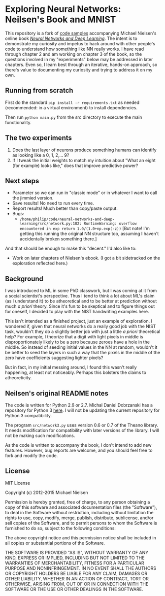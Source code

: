 # Exploring Neural Networks: Neilsen's Book and MNIST 

This repository is a fork of [code samples](https://github.com/mnielsen/neural-networks-and-deep-learning)
accompanying Michael Nielsen's online book [*Neural Networks
and Deep Learning*](http://neuralnetworksanddeeplearning.com).
The intent is to demonstrate my curiosity and impetus to hack around 
with other people's code to understand how something like NN really works.
I have read through chapter 2 and am working on chapter 3 of the book, so the questions involved 
in my "experiments" below may be addressed in later chapters.
Even so, I learn best through an iterative, hands-on approach, so there's value to documenting my
curiosity and trying to address it on my own.

## Running from scratch 

First do the standard `pip install -r requirements.txt` as needed (recommended: in a virtual 
environment) to install dependencies.

Then run ```python main.py``` from the src directory to execute the main functionality.

## The two experiments
1. Does the last layer of neurons produce something humans can identify as looking like a 0, 1, 
2,... 9?
2. If I tweak the initial weights to match my intuition about "What an eight (for example) 
looks like," does that improve predictive power?

## Next steps 
- Parameter so we can run in "classic mode" or in whatever I want to call the 
jimmied version.
- Save results! No need to run every time.
- Report results! Much better than copy/paste output.
- Bugs:
  - `/home/philip/code/neural-networks-and-deep-learning/src/network.py:182: RuntimeWarning: overflow encountered in exp
  return 1.0/(1.0+np.exp(-z))` \[But note! I'm getting this running the original NN structure too, assuming I haven't accidentally broken something there.]

And that should be enough to make this "decent." I'd also like to: 

- Work on later chapters of Nielsen's ebook. (I got a bit sidetracked on the
    exploration reflected here.)


## Background
I was introduced to ML in some PhD classwork, but I was coming at it from
a social scientist's perspective. Thus I tend to think a lot about ML's claim 
(as I understand it) to be atheoretical and to be better 
at prediction without much *a priori* theory. Since it's fun
to be skeptical and to figure things out for oneself, I decided to play with
the NIST handwriting examples here.

This isn't intended as a finished project, just an example of exploration.
I wondered if, given that neural networks do a really good job with the NIST
task, wouldn't they do a slightly better job with just a little *a priori*
theoretical help? For example, I theorize that a digit with light pixels in
middle is disproportionately likely to be a zero because zeroes have a hole
in the middle. So instead of seeding initial values in the NN at random, 
wouldn't it be better to seed the layers in such a way that the pixels in 
the middle of the zero have coefficients suggesting lighter pixels?

But in fact, in my initial messing around, I found this wasn't really 
happening, at least not noticeably. Perhaps this bolsters the claims to 
atheoreticity. 




## Neilsen's original README notes

The code is written for Python 2.6 or 2.7. Michal Daniel Dobrzanski
has a repository for Python 3
[here](https://github.com/MichalDanielDobrzanski/DeepLearningPython35). I
will not be updating the current repository for Python 3
compatibility.

The program `src/network3.py` uses version 0.6 or 0.7 of the Theano
library.  It needs modification for compatibility with later versions
of the library.  I will not be making such modifications.

As the code is written to accompany the book, I don't intend to add
new features. However, bug reports are welcome, and you should feel
free to fork and modify the code.

## License

MIT License

Copyright (c) 2012-2015 Michael Nielsen

Permission is hereby granted, free of charge, to any person obtaining
a copy of this software and associated documentation files (the
"Software"), to deal in the Software without restriction, including
without limitation the rights to use, copy, modify, merge, publish,
distribute, sublicense, and/or sell copies of the Software, and to
permit persons to whom the Software is furnished to do so, subject to
the following conditions:

The above copyright notice and this permission notice shall be
included in all copies or substantial portions of the Software.

THE SOFTWARE IS PROVIDED "AS IS", WITHOUT WARRANTY OF ANY KIND,
EXPRESS OR IMPLIED, INCLUDING BUT NOT LIMITED TO THE WARRANTIES OF
MERCHANTABILITY, FITNESS FOR A PARTICULAR PURPOSE AND
NONINFRINGEMENT. IN NO EVENT SHALL THE AUTHORS OR COPYRIGHT HOLDERS BE
LIABLE FOR ANY CLAIM, DAMAGES OR OTHER LIABILITY, WHETHER IN AN ACTION
OF CONTRACT, TORT OR OTHERWISE, ARISING FROM, OUT OF OR IN CONNECTION
WITH THE SOFTWARE OR THE USE OR OTHER DEALINGS IN THE SOFTWARE.
